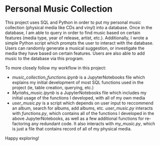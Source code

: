 # Personal Music Collection
This project uses SQL and Python in order to put my personal music collection (physical media like CDs and vinyl) into a database. Once in the database, I am able
to query in order to find music based on certain features (media type, year of release, artist, etc.). Additionally, I wrote a simple Python script
which prompts the user to interact with the database. Users can randomly generate a musical suggestion, or investigate the media they have based on certain features. Users are
also able to add music to the database via this program.

To more closely follow my workflow in this project:
- *music_collection_functions.ipynb* is a JupyterNotebooks file which explains my initial development of most SQL functions used in the project (ie, table creation, querying, etc.)
- *Myriahs_music.ipynb* is a JupyterNotebooks file which includes my initial usage of the functions I developed, with all of my own media
- *user_music.py* is a script which depends on user input to reccommend an album, search for albums, add albums, etc. *user_music.py* interacts with *functions.py*,
  which contains all of the functions I developed in the above JupyterNotebooks, as well as a few additional functions for re-factoring any redundant code.
  It also interacts with *my_music.py*, which is just a file that contains record of all of my physical media.

Happy exploring!
